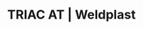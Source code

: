 ---
Filename: "triac-at"
Link: "file:/Users/vinayakpatel/Downloads/www.weldplast.cz/triac-at"
product_name: "TRIAC AT230 V / 1600 W šroubovací, vč. boxu"
product_id: "Obj. číslo:142.737"
title: "TRIAC AT | Weldplast"
product_desc: "Univerzální horkovzdušný přístroj Leister TRIAC AT splňuje všechny požadavky profesionálního svařování. Model s ochrannou trubkou pro šroubovací trysky umožňuje dotýkat se trubky a zefektivnit tak svařování díky vyššímu přítlaku. Je stejně výkonný v dílně jako na staveništi, nezastaví ho ani nepřízeň počasí.Vhodný pro práci na staveništíchKontrola teploty v uzavřeném obvoduRegulovatelné množství vzduchuRozsah množství vzduchu 50-100%Ovládání multifunkčním tlačítkem «e-Drive»Digitální zobrazení parametrůErgonomická rukojeťOchranná trubka pro šroubobvací trysky"
product_specs: "Značka konformity, Značka schválení, Třída ochrany II, NapětíV~230, PříkonW1600, Max. teplota°C650, Rozsah průtoku vzduchu%50 - 100, Průtok vzduchul/min190, Rozměry (D x ø)mm335 x 90 (rukojeť ∅ 56), Hmotnostkg1 (bez kabelu 3 m)"
product_downloads: "KATALOG DESKOVÝCH MATERIÁLŮ stáhnout , TECHNICKÉ TKANINY - katalog stáhnout , KATALOG PLOCHÉ STŘECHY stáhnout , TRIAC AT - manuál stáhnout , TRIAC AT - produktový list stáhnout"
href: "https://www.weldplast.cz/files/katalog-deskovych-materialu-cz.pdf, https://www.weldplast.cz/files/katalog-deskovych-materialu-cz.pdf, https://www.weldplast.cz/files/katalog-technicke-tkaniny-2019-web.pdf, https://www.weldplast.cz/files/katalog-technicke-tkaniny-2019-web.pdf, https://www.weldplast.cz/files/katalog-ploche-strechy-2018-05-el.pdf, https://www.weldplast.cz/files/katalog-ploche-strechy-2018-05-el.pdf, https://www.weldplast.cz/files/990-triac-at-manual-cz-sk.pdf, https://www.weldplast.cz/files/990-triac-at-manual-cz-sk.pdf, https://www.weldplast.cz/files/triac-at-produktovy-list-cz-2.pdf, https://www.weldplast.cz/files/triac-at-produktovy-list-cz-2.pdf"
p_desc_2: "Univerzální horkovzdušný přístroj Leister TRIAC AT splňuje všechny požadavky profesionálního svařování. Model s ochrannou trubkou pro šroubovací trysky umožňuje dotýkat se trubky a zefektivnit tak svařování díky vyššímu přítlaku. Je stejně výkonný v dílně jako na staveništi, nezastaví ho ani nepřízeň počasí.Vhodný pro práci na staveništíchKontrola teploty v uzavřeném obvoduRegulovatelné množství vzduchuRozsah množství vzduchu 50-100%Ovládání multifunkčním tlačítkem «e-Drive»Digitální zobrazení parametrůErgonomická rukojeťOchranná trubka pro šroubobvací trysky"
accessories: "Stojan odkládací pro TRIACAdaptér (ø 21,3 mm)na M14, pro šroubovací tryskyTryska rychlosvařovací šroubovací (M14)profil drátu ø 4 mm, pro fluoroplastyTryska rychlosvařovací šroubovací (M14)profil drátu Δ 5,7 x 3,7 mm, bez stehovacího ramínkaTryska rychlosvařovací šroubovací (M14)profil drátu ø 3 mmTryska rychlosvařovací šroubovací (M14)profil drátu ø 4 mmTryska rychlosvařovací šroubovací (M14)profil drátu Δ 5,7 x 3,7 mm, se stehovacím ramínkemTryska rychlosvařovací šroubovací (M14)profil drátu ø 3 mm, se stehovacím ramínkemTryska rychlosvařovací šroubovací (M14)profil drátu ø 4 mm, se stehovacím ramínkemTryska rychlosvařovací šroubovací (M14)profil drátu Δ 7 x 5,5 mm, bez stehovacího ramínka"
similar_products: ""
---